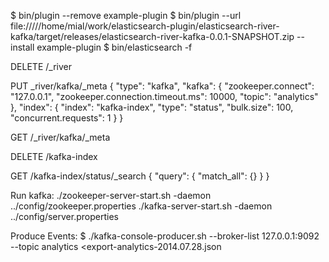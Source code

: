 

$ bin/plugin --remove example-plugin
$ bin/plugin --url file://///home/mial/work/elasticsearch-plugin/elasticsearch-river-kafka/target/releases/elasticsearch-river-kafka-0.0.1-SNAPSHOT.zip --install example-plugin
$ bin/elasticsearch -f

DELETE /_river

PUT _river/kafka/_meta
{
"type": "kafka",
  "kafka": {
    "zookeeper.connect": "127.0.0.1",
    "zookeeper.connection.timeout.ms": 10000,
    "topic": "analytics"
  },
  "index": {
    "index": "kafka-index",
    "type": "status",
    "bulk.size": 100,
    "concurrent.requests": 1
  }
}

GET /_river/kafka/_meta

DELETE /kafka-index

GET /kafka-index/status/_search
{
   "query": {
      "match_all": {}
   }
}

Run kafka:
./zookeeper-server-start.sh -daemon ../config/zookeeper.properties
./kafka-server-start.sh -daemon ../config/server.properties

Produce Events:
$ ./kafka-console-producer.sh --broker-list 127.0.0.1:9092 --topic analytics <export-analytics-2014.07.28.json
